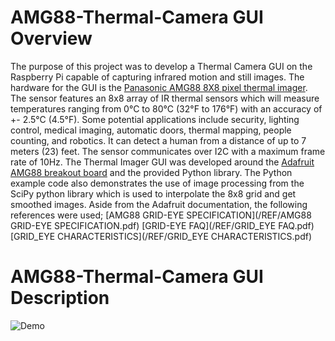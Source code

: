 # AMG88-Thermal-Camera GUI Overview
The purpose of this project was to develop a Thermal Camera GUI on the Raspberry Pi capable of capturing infrared motion and still images. The hardware for the GUI is the [Panasonic AMG88 8X8 pixel thermal imager](https://na.industrial.panasonic.com/products/sensors/sensors-automotive-industrial-applications/grid-eye-infrared-array-sensor). The sensor features an 8x8 array of IR thermal sensors which will measure temperatures ranging from 0°C to 80°C (32°F to 176°F) with an accuracy of +- 2.5°C (4.5°F).  Some potential applications include security, lighting control, medical imaging, automatic doors, thermal mapping, people counting, and robotics. It can detect a human from a distance of up to 7 meters (23) feet. The sensor communicates over I2C with a maximum frame rate of 10Hz. The Thermal Imager GUI was developed around the [Adafruit AMG88 breakout board](https://learn.adafruit.com/adafruit-amg8833-8x8-thermal-camera-sensor/overview) and the provided Python library. The Python example code also demonstrates the use of image processing from the SciPy python library which is used to interpolate the 8x8 grid and get smoothed images. Aside from the Adafruit documentation, the following references were used;
[AMG88 GRID-EYE SPECIFICATION](/REF/AMG88 GRID-EYE SPECIFICATION.pdf)
[GRID-EYE FAQ](/REF/GRID_EYE FAQ.pdf)
[GRID_EYE CHARACTERISTICS](/REF/GRID_EYE CHARACTERISTICS.pdf)
# AMG88-Thermal-Camera GUI Description





![Demo](IMG/ThermalCamDemo.gif)
